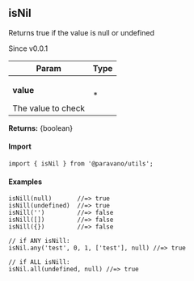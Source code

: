 <h2>isNil</h2>
<p>Returns true if the value is null or undefined</p>
<p>Since v0.0.1</p>
<table>
      <thead>
      <tr>
        <th>Param</th>
        <th>Type</th></tr>
      </thead>
      <tbody><tr><td><p><b>value</b></p>The value to check</td><td>*</td></tr></tbody>
    </table><p><b>Returns:</b> {boolean}</p>
<h4>Import</h4>

```
import { isNil } from '@paravano/utils';
```

  <h4>Examples</h4>




```    
isNill(null)       //=> true
isNill(undefined)  //=> true
isNill('')         //=> false
isNill([])         //=> false
isNill({})         //=> false

// if ANY isNill:
isNil.any('test', 0, 1, ['test'], null) //=> true

// if ALL isNill:
isNil.all(undefined, null) //=> true
```

    